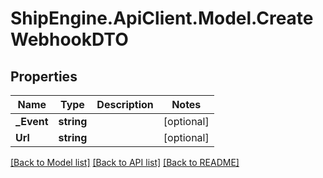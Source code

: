 # ShipEngine.ApiClient.Model.CreateWebhookDTO
## Properties

Name | Type | Description | Notes
------------ | ------------- | ------------- | -------------
**_Event** | **string** |  | [optional] 
**Url** | **string** |  | [optional] 

[[Back to Model list]](../README.md#documentation-for-models) [[Back to API list]](../README.md#documentation-for-api-endpoints) [[Back to README]](../README.md)

